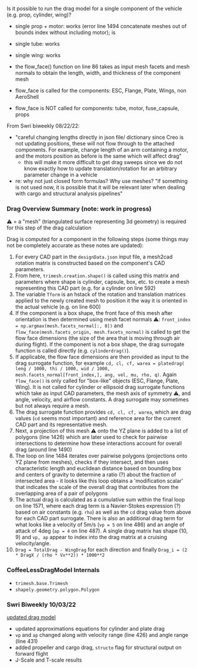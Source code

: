 Is it possible to run the drag model for a single component of the vehicle  (e.g. prop, cylinder, wing)?

- single prop + motor: works (error line 1494 concatenate meshes out of bounds index without including motor); is  
- single tube: works
- single wing: works

- the flow_face() function on line 86 takes as input mesh facets and mesh normals to obtain the length, width, and thickness of the component mesh
- flow_face is called for the components: ESC, Flange, Plate, Wings, non AeroShell
- flow_face is NOT called for components: tube, motor, fuse_capsule, props

From Swri biweekly 08/22/22:
- "careful changing lengths directly in json file/ dictionary since Creo is not updating positions, these will not flow through to the attached components. For example, change length of an arm containing a motor, and the motors position as before is the same which will affect drag"
    - this will make it more difficult to get drag sweeps since we do not know exactly how to update translation/rotation for an arbitrary parameter change in a vehicle
- re: why not just closed form formulas? Why use meshes? "if something is not used now, it is possible that it will be relevant later when dealing with cargo and structural analysis pipelines" 


### Drag Overview Summary (note: work in progress)

⚠️ = a "mesh" (triangulated surface representing 3d geometry) is required for this step of the drag calculation

Drag is computed for a component in the following steps (some things may not be completely accurate as these notes are updated):

1. For every CAD part in the `designData.json` input file, a mesh2cad rotation matrix is constructed based on the component's CAD parameters.
2. From here, `trimesh.creation.shape()` is called using this matrix and parameters where shape is cylinder, capsule, box, etc. to create a mesh representing this CAD part (e.g. for a cylinder on line 592)
3. The variable `Tform` is an hstack of the rotation and translation matrices applied to the newly created mesh to position it the way it is oriented in the actual vehicle (e.g. on line 600)
4. If the component is a box shape, the front face of this mesh after orientation is then determined using mesh facet normals ⚠️: `front_index = np.argmax(mesh.facets_normal[:, 0])` and `flow_face(mesh.facets_origin, mesh.facets_normal)` is called to get the flow face dimensions (the size of the area that is moving through air during flight). If the component is not a box shape, the drag surrogate function is called directly (e.g. `cylinderdrag()`).
5. If applicable, the flow face dimensions are then provided as input to the drag surrogate function, for example `cd, cl, cf, warea = platedrag( leng / 1000, thi / 1000, wid / 1000, mesh.facets_normal[front_index,], ang, vel, mu, rho, q)`. Again `flow_face()` is only called for "box-like" objects (ESC, Flange, Plate, Wing). It is not called for cylinder or ellipsoid drag surrogate functions which take as input CAD parameters, the mesh axis of symmetry ⚠️, and angle, velocity, and airflow constants. A drag surrogate may sometimes but not always require a mesh.
6. The drag surrogate function provides `cd, cl, cf, warea`, which are drag values (`cd` seems most important) and reference area for the current CAD part and its representative mesh.
7. Next, a projection of this mesh ⚠️ onto the YZ plane is added to a list of polygons (line 1426) which are later used to check for pairwise intersections to determine how these interactions account for overall drag (around line 1490)
8. The loop on line 1484 iterates over pairwise polygons (projections onto YZ plane from meshes), checks if they intersect, and then uses characteristic length and euclidean distance based on bounding box and centers of gravity to determine a ratio (?) about the fraction of intersected area - it looks like this loop obtains a 'modification scalar' that indicates the scale of the overall drag that contributes from the overlapping area of a pair of polygons
9. The actual drag is calculated as a cumulative sum within the final loop on line 1571, where each drag term is a Navier-Stokes expression (?) based on air constants (e.g. `rho`) as well as the `cd` drag value from above for each CAD part surrogate. There is also an additional drag term for what looks like a velocity of 5m/s (`vp = 5` on line 486) and an angle of attack of 4deg (`ap = 4` on line 487). A single drag matrix has shape (10, 9) and `vp, ap` appear to index into the drag matrix at a cruising velocity/angle.
10. `Drag = TotalDrag - WingDrag` for each direction and finally `Drag_i = (2 * DragX / (rho * Vx**2)) * 1000**2`

### CoffeeLessDragModel Internals 

- `trimesh.base.Trimesh`
- `shapely.geometry.polygon.Polygon`

### Swri Biweekly 10/03/22
[updated drag model](https://git.isis.vanderbilt.edu/SwRI/uam_direct2cad/-/commit/7a79dcf498d4cee2657e7e2842a69bfb92d659c3#) 
- updated approximations equations for cylinder and plate drag
- `vp` and `ap` changed along with velocity range (line 426) and angle range (line 431)
- added propeller and cargo drag, `structo` flag for structural output on forward flight
- J-Scale and T-scale results
